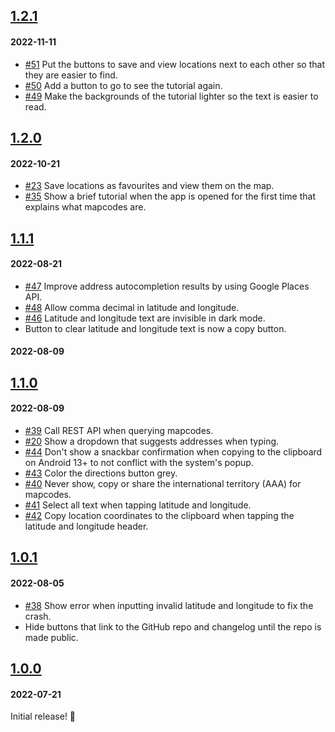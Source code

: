 ## [1.2.1](https://github.com/mapcode-foundation/mapcode-android-app/releases/tag/v1.2.1)

#### 2022-11-11

- [#51](https://github.com/mapcode-foundation/mapcode-android-app/issues/51) Put the buttons to save
  and view locations next to each other so that they are easier to find.
- [#50](https://github.com/mapcode-foundation/mapcode-android-app/issues/50) Add a button to go to
  see the tutorial again.
- [#49](https://github.com/mapcode-foundation/mapcode-android-app/issues/49) Make the backgrounds of
  the tutorial lighter so the text is easier to read.

## [1.2.0](https://github.com/mapcode-foundation/mapcode-android-app/releases/tag/v1.2.0)

#### 2022-10-21

- [#23](https://github.com/mapcode-foundation/mapcode-android-app/issues/23) Save locations as
  favourites and view them on the map.
- [#35](https://github.com/mapcode-foundation/mapcode-android-app/issues/35) Show a brief tutorial
  when the app is opened for the first time that explains what mapcodes are.

## [1.1.1](https://github.com/mapcode-foundation/mapcode-android-app/releases/tag/v1.1.1)

#### 2022-08-21

- [#47](https://github.com/mapcode-foundation/mapcode-android-app/issues/47) Improve address
  autocompletion results by using Google Places API.
- [#48](https://github.com/mapcode-foundation/mapcode-android-app/issues/48) Allow comma decimal in
  latitude and longitude.
- [#46](https://github.com/mapcode-foundation/mapcode-android-app/issues/46) Latitude and longitude
  text are invisible in dark mode.
- Button to clear latitude and longitude text is now a copy button.

#### 2022-08-09

## [1.1.0](https://github.com/mapcode-foundation/mapcode-android-app/releases/tag/v1.1.0)

#### 2022-08-09

- [#39](https://github.com/mapcode-foundation/mapcode-android-app/issues/39) Call REST API when querying mapcodes.
- [#20](https://github.com/mapcode-foundation/mapcode-android-app/issues/20) Show a dropdown that suggests addresses
  when typing.
- [#44](https://github.com/mapcode-foundation/mapcode-android-app/issues/44) Don't show a snackbar confirmation when
  copying to the clipboard on Android 13+ to not conflict with the system's popup.
- [#43](https://github.com/mapcode-foundation/mapcode-android-app/issues/43) Color the directions button grey.
- [#40](https://github.com/mapcode-foundation/mapcode-android-app/issues/40) Never show, copy or share the international
  territory (AAA) for mapcodes.
- [#41](https://github.com/mapcode-foundation/mapcode-android-app/issues/41) Select all text when tapping latitude and
  longitude.
- [#42](https://github.com/mapcode-foundation/mapcode-android-app/issues/42) Copy location coordinates to the clipboard
  when tapping the latitude and longitude header.

## [1.0.1](https://github.com/mapcode-foundation/mapcode-android-app/releases/tag/v1.0.1)

#### 2022-08-05

- [#38](https://github.com/mapcode-foundation/mapcode-android-app/issues/38) Show error when inputting invalid latitude
  and longitude to fix the crash.
- Hide buttons that link to the GitHub repo and changelog until the repo is made public.

## [1.0.0](https://github.com/mapcode-foundation/mapcode-android-app/releases/tag/v1.0.0)

#### 2022-07-21

Initial release! 🎉